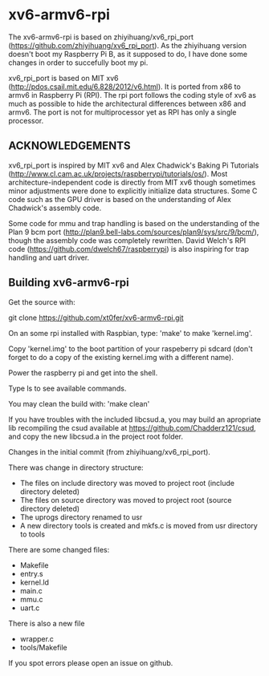 # xv6-armv6-rpi

The xv6-armv6-rpi is based on zhiyihuang/xv6_rpi_port (https://github.com/zhiyihuang/xv6_rpi_port). As the zhiyihuang version doesn't boot my Raspberry Pi B, as it supposed to do, I have done some changes in order to succefully boot my pi.

xv6_rpi_port is based on MIT xv6 (http://pdos.csail.mit.edu/6.828/2012/v6.html).
It is ported from x86 to armv6 in Raspberry Pi (RPI). The rpi port follows
the coding style of xv6 as much as possible to hide the architectural
differences between x86 and armv6. The port is not for multiprocessor yet
as RPI has only a single processor.

## ACKNOWLEDGEMENTS

xv6_rpi_port is inspired by MIT xv6 and Alex Chadwick's Baking Pi 
Tutorials (http://www.cl.cam.ac.uk/projects/raspberrypi/tutorials/os/).
Most architecture-independent code is directly from MIT xv6 though sometimes
minor adjustments were done to explicitly initialize data structures.
Some C code such as the GPU driver is based on the understanding of 
Alex Chadwick's assembly code. 

Some code for mmu and trap handling is based on the understanding of the
Plan 9 bcm port (http://plan9.bell-labs.com/sources/plan9/sys/src/9/bcm/),
though the assembly code was completely rewritten. 
David Welch's RPI code (https://github.com/dwelch67/raspberrypi) is also
inspiring for trap handling and uart driver.

## Building xv6-armv6-rpi

Get the source with:

git clone https://github.com/xt0fer/xv6-armv6-rpi.git

On an some rpi installed with Raspbian, type: 'make' to make 'kernel.img'.

Copy 'kernel.img' to the boot partition of your raspeberry pi  sdcard (don't forget to do a copy of the existing kernel.img with a different name).

Power the raspberry pi and get into the shell.

Type ls to see available commands.

You may clean the build with: 'make clean'

If you have troubles with the included libcsud.a, you may build an apropriate lib recompiling the csud available at https://github.com/Chadderz121/csud, and copy the new libcsud.a in the project root folder.

Changes in the initial commit (from zhiyihuang/xv6_rpi_port).

There was change in directory structure:
- The files on include directory was moved to project root (include directory deleted)
- The files on source directory was moved to project root (source directory deleted)
- The uprogs directory renamed to usr
- A new directory tools is created and mkfs.c is moved from usr directory to tools

There are some changed files:
- Makefile
- entry.s
- kernel.ld
- main.c
- mmu.c
- uart.c

There is also a new file
- wrapper.c
- tools/Makefile

If you spot errors please open an issue on github.

